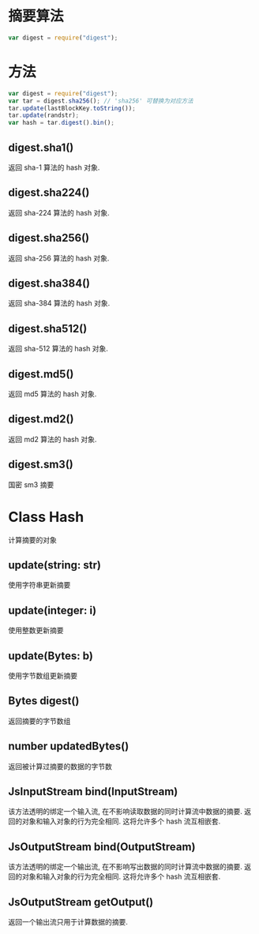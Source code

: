 # 摘要算法

```javascript
var digest = require("digest");
```

# 方法

```javascript
var digest = require("digest");
var tar = digest.sha256(); // 'sha256' 可替换为对应方法
tar.update(lastBlockKey.toString());
tar.update(randstr);
var hash = tar.digest().bin();
```

## digest.sha1()

返回 sha-1 算法的 hash 对象.

## digest.sha224()

返回 sha-224 算法的 hash 对象.

## digest.sha256()

返回 sha-256 算法的 hash 对象.

## digest.sha384()

返回 sha-384 算法的 hash 对象.

## digest.sha512()

返回 sha-512 算法的 hash 对象.

## digest.md5()

返回 md5 算法的 hash 对象.

## digest.md2()

返回 md2 算法的 hash 对象.

## digest.sm3()

国密 sm3 摘要


# Class Hash

计算摘要的对象


## update(string: str)

使用字符串更新摘要


## update(integer: i)

使用整数更新摘要


## update(Bytes: b)

使用字节数组更新摘要


## Bytes digest()

返回摘要的字节数组


## number updatedBytes()

返回被计算过摘要的数据的字节数


## JsInputStream bind(InputStream)

该方法透明的绑定一个输入流, 在不影响读取数据的同时计算流中数据的摘要.
返回的对象和输入对象的行为完全相同. 这将允许多个 hash 流互相嵌套.


## JsOutputStream bind(OutputStream)

该方法透明的绑定一个输出流, 在不影响写出数据的同时计算流中数据的摘要.
返回的对象和输入对象的行为完全相同. 这将允许多个 hash 流互相嵌套.


## JsOutputStream getOutput()

返回一个输出流只用于计算数据的摘要.